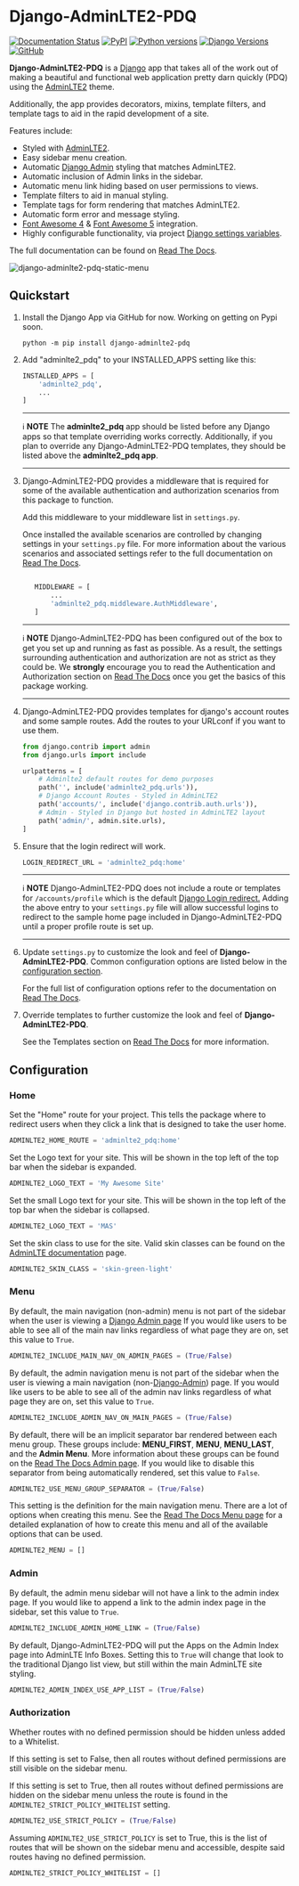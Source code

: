 # Django-AdminLTE2-PDQ

[![Documentation Status](https://readthedocs.org/projects/django-adminlte2-pdq/badge/?version=latest)](https://django-adminlte2-pdq.readthedocs.io/en/latest/?badge=latest)
[![PyPI](https://img.shields.io/pypi/v/django-adminlte2-pdq?color=blue)](https://img.shields.io/pypi/v/django-adminlte2-pdq?color=blue)
[![Python versions](https://img.shields.io/badge/python-%3E%3D3.7-brightgreen)](https://img.shields.io/badge/python-%3E%3D3.7-brightgreen)
[![Django Versions](https://img.shields.io/badge/django-%3E%3D3-brightgreen)](https://img.shields.io/badge/django-%3E%3D3-brightgreen)
[![GitHub](https://img.shields.io/github/license/DJBarnes/django-adminlte2-pdq)](https://img.shields.io/github/license/DJBarnes/django-adminlte2-pdq)

**Django-AdminLTE2-PDQ** is a [Django](https://www.djangoproject.com/) app
that takes all of the work out of making a beautiful and functional web
application pretty darn quickly (PDQ) using the
[AdminLTE2](https://adminlte.io/themes/AdminLTE/index2.html)
theme.

Additionally, the app provides decorators, mixins, template filters, and
template tags to aid in the rapid development of a site.

Features include:

* Styled with [AdminLTE2](https://adminlte.io/themes/AdminLTE/index2.html).
* Easy sidebar menu creation.
* Automatic
  [Django Admin](https://docs.djangoproject.com/en/dev/ref/contrib/admin/)
  styling that matches AdminLTE2.
* Automatic inclusion of Admin links in the sidebar.
* Automatic menu link hiding based on user permissions to views.
* Template filters to aid in manual styling.
* Template tags for form rendering that matches AdminLTE2.
* Automatic form error and message styling.
* [Font Awesome 4](https://fontawesome.com/v4/icons/)
  & [Font Awesome 5](https://fontawesome.com/v5/search) integration.
* Highly configurable functionality, via project
  [Django settings variables](https://docs.djangoproject.com/en/dev/topics/settings/).

The full documentation can be found on [Read The Docs](https://django-adminlte2-pdq.readthedocs.io/en/latest/).

![django-adminlte2-pdq-static-menu](https://user-images.githubusercontent.com/4390026/174349983-70984453-1aa5-4976-8749-fadd9028a94c.png)

## Quickstart

1.  Install the Django App via GitHub for now. Working on getting on Pypi soon.
    ```shell
    python -m pip install django-adminlte2-pdq
    ```

2.  Add "adminlte2_pdq" to your INSTALLED_APPS setting like this:
    ```python
    INSTALLED_APPS = [
        'adminlte2_pdq',
        ...
    ]
    ```

    ---
    :information_source: **NOTE**
    The **adminlte2_pdq** app should be listed before any Django apps so
    that template overriding works correctly. Additionally, if you plan to
    override any Django-AdminLTE2-PDQ templates, they should be listed above
    the **adminlte2_pdq app**.

    ---

3.  Django-AdminLTE2-PDQ provides a middleware that is required for some of the
    available authentication and authorization scenarios from this package to
    function.

    Add this middleware to your middleware list in ``settings.py``.

    Once installed the available scenarios are controlled by changing settings
    in your ``settings.py`` file.
    For more information about the various scenarios and associated settings
    refer to the full documentation on
    [Read The Docs](https://django-adminlte2-pdq.readthedocs.io/en/latest/authorization/policies.html).

    ```python

       MIDDLEWARE = [
           ...
           'adminlte2_pdq.middleware.AuthMiddleware',
       ]
    ```

    ---
    :information_source: **NOTE**
    Django-AdminLTE2-PDQ has been configured out of the box to get you set up
    and running as fast as possible. As a result, the settings surrounding
    authentication and authorization are not as strict as they could be.
    We **strongly** encourage you to read the Authentication and Authorization
    section on
    [Read The Docs](https://django-adminlte2-pdq.readthedocs.io/en/latest/authorization/policies.html)
    once you get the basics of this package working.

    ---

4.  Django-AdminLTE2-PDQ provides templates for django's account routes and some
    sample routes. Add the routes to your URLconf if you want to use them.
    ```python
    from django.contrib import admin
    from django.urls import include

    urlpatterns = [
        # Adminlte2 default routes for demo purposes
        path('', include('adminlte2_pdq.urls')),
        # Django Account Routes - Styled in AdminLTE2
        path('accounts/', include('django.contrib.auth.urls')),
        # Admin - Styled in Django but hosted in AdminLTE2 layout
        path('admin/', admin.site.urls),
    ]
    ```

5.  Ensure that the login redirect will work.
    ```python
    LOGIN_REDIRECT_URL = 'adminlte2_pdq:home'
    ```
    ---
    :information_source: **NOTE**
    Django-AdminLTE2-PDQ does not include a route or templates for
    `/accounts/profile` which is the default
    [Django Login redirect.](https://docs.djangoproject.com/en/dev/ref/settings/#login-redirect-url)
    Adding the above entry to your `settings.py` file
    will allow successful logins to redirect to the sample home page
    included in Django-AdminLTE2-PDQ until a proper profile route is set up.

    ---

6.  Update ``settings.py`` to customize the look and feel of
    **Django-AdminLTE2-PDQ**. Common configuration options are listed below in the
    [configuration section](#configuration).

    For the full list of configuration options refer to the documentation on
    [Read The Docs](https://django-adminlte2-pdq.readthedocs.io/en/latest/configuration/home.html).

7. Override templates to further customize the look and feel of
   **Django-AdminLTE2-PDQ**.

   See the Templates section on
   [Read The Docs](https://django-adminlte2-pdq.readthedocs.io/en/latest/templates/templates.html)
   for more information.

## Configuration

### Home

Set the "Home" route for your project. This tells the package where to redirect
users when they click a link that is designed to take the user home.
```python
ADMINLTE2_HOME_ROUTE = 'adminlte2_pdq:home'
```

Set the Logo text for your site. This will be shown in the top left of the top
bar when the sidebar is expanded.
```python
ADMINLTE2_LOGO_TEXT = 'My Awesome Site'
```

Set the small Logo text for your site. This will be shown in the top left of the
top bar when the sidebar is collapsed.
```python
ADMINLTE2_LOGO_TEXT = 'MAS'
```

Set the skin class to use for the site. Valid skin classes can be found on the
[AdminLTE documentation](https://adminlte.io/themes/AdminLTE/documentation/)
page.
```python
ADMINLTE2_SKIN_CLASS = 'skin-green-light'
```

### Menu

By default, the main navigation (non-admin) menu is not part of the sidebar when
the user is viewing a
[Django Admin page](https://docs.djangoproject.com/en/dev/ref/contrib/admin/)
If you would like users to be able to see all of the main nav links regardless
of what page they are on, set this value to ``True``.
```python
ADMINLTE2_INCLUDE_MAIN_NAV_ON_ADMIN_PAGES = (True/False)
```

By default, the admin navigation menu is not part of the sidebar when the user
is viewing a main navigation
(non-[Django-Admin](https://docs.djangoproject.com/en/dev/ref/contrib/admin/))
page. If you would like users to be able to see all of the admin nav links
regardless of what page they are on, set this value to ``True``.
```python
ADMINLTE2_INCLUDE_ADMIN_NAV_ON_MAIN_PAGES = (True/False)
```

By default, there will be an implicit separator bar rendered between each menu
group.
These groups include: **MENU_FIRST**, **MENU**, **MENU_LAST**, and the
**Admin Menu**.
More information about these groups can be found on the
[Read The Docs Admin page](https://django-adminlte2-pdq.readthedocs.io/en/latest/menu/general_information.html).
If you would like to disable this
separator from being automatically rendered, set this value to ``False``.
```python
ADMINLTE2_USE_MENU_GROUP_SEPARATOR = (True/False)
```

This setting is the definition for the main navigation menu.
There are a lot of options when creating this menu.
See the
[Read The Docs Menu page](https://django-adminlte2-pdq.readthedocs.io/en/latest/menu/general_information.html)
for a detailed explanation of how to
create this menu and all of the available options that can be used.
```python
ADMINLTE2_MENU = []
```

### Admin

By default, the admin menu sidebar will not have a link to the admin index page.
If you would like to append a link to the admin index page in the sidebar,
set this value to ``True``.
```python
ADMINLTE2_INCLUDE_ADMIN_HOME_LINK = (True/False)
```

By default, Django-AdminLTE2-PDQ will put the Apps on the Admin Index page
into AdminLTE Info Boxes. Setting this to ``True`` will change that look
to the traditional Django list view, but still within the main AdminLTE site
styling.
```python
ADMINLTE2_ADMIN_INDEX_USE_APP_LIST = (True/False)
```

### Authorization

Whether routes with no defined permission should be hidden unless added to a
Whitelist.

If this setting is set to False, then all routes without defined permissions
are still visible on the sidebar menu.

If this setting is set to True, then all routes without defined permissions
are hidden on the sidebar menu unless the route is found in the
``ADMINLTE2_STRICT_POLICY_WHITELIST`` setting.
```python
ADMINLTE2_USE_STRICT_POLICY = (True/False)
```

Assuming ``ADMINLTE2_USE_STRICT_POLICY`` is set to True,
this is the list of routes that will be shown on the sidebar menu and
accessible, despite said routes having no defined permission.
```python
ADMINLTE2_STRICT_POLICY_WHITELIST = []
```
